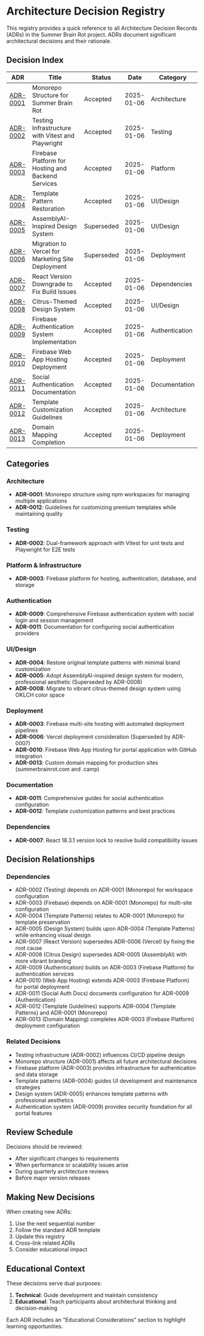 # Architecture Decision Registry

This registry provides a quick reference to all Architecture Decision Records (ADRs) in the Summer Brain Rot project. ADRs document significant architectural decisions and their rationale.

## Decision Index

| ADR | Title | Status | Date | Category |
|-----|-------|--------|------|----------|
| [ADR-0001](decisions/0001-monorepo-structure.md) | Monorepo Structure for Summer Brain Rot | Accepted | 2025-01-06 | Architecture |
| [ADR-0002](decisions/0002-testing-infrastructure.md) | Testing Infrastructure with Vitest and Playwright | Accepted | 2025-01-06 | Testing |
| [ADR-0003](decisions/0003-firebase-platform.md) | Firebase Platform for Hosting and Backend Services | Accepted | 2025-01-06 | Platform |
| [ADR-0004](decisions/0004-template-pattern-restoration.md) | Template Pattern Restoration | Accepted | 2025-01-06 | UI/Design |
| [ADR-0005](decisions/0005-assemblyai-design-system.md) | AssemblyAI-Inspired Design System | Superseded | 2025-01-06 | UI/Design |
| [ADR-0006](decisions/0006-vercel-deployment.md) | Migration to Vercel for Marketing Site Deployment | Superseded | 2025-01-06 | Deployment |
| [ADR-0007](decisions/0007-react-version-fix.md) | React Version Downgrade to Fix Build Issues | Accepted | 2025-01-06 | Dependencies |
| [ADR-0008](decisions/0008-citrus-design-system.md) | Citrus-Themed Design System | Accepted | 2025-01-06 | UI/Design |
| [ADR-0009](decisions/0009-firebase-authentication-system.md) | Firebase Authentication System Implementation | Accepted | 2025-01-06 | Authentication |
| [ADR-0010](decisions/0010-firebase-web-app-hosting-deployment.md) | Firebase Web App Hosting Deployment | Accepted | 2025-01-06 | Deployment |
| [ADR-0011](decisions/0011-social-authentication-documentation.md) | Social Authentication Documentation | Accepted | 2025-01-06 | Documentation |
| [ADR-0012](decisions/0012-template-customization-guidelines.md) | Template Customization Guidelines | Accepted | 2025-01-06 | Architecture |
| [ADR-0013](decisions/0013-domain-mapping-completion.md) | Domain Mapping Completion | Accepted | 2025-01-06 | Deployment |

## Categories

### Architecture
- **ADR-0001**: Monorepo structure using npm workspaces for managing multiple applications
- **ADR-0012**: Guidelines for customizing premium templates while maintaining quality

### Testing
- **ADR-0002**: Dual-framework approach with Vitest for unit tests and Playwright for E2E tests

### Platform & Infrastructure
- **ADR-0003**: Firebase platform for hosting, authentication, database, and storage

### Authentication
- **ADR-0009**: Comprehensive Firebase authentication system with social login and session management
- **ADR-0011**: Documentation for configuring social authentication providers

### UI/Design
- **ADR-0004**: Restore original template patterns with minimal brand customization
- **ADR-0005**: Adopt AssemblyAI-inspired design system for modern, professional aesthetic (Superseded by ADR-0008)
- **ADR-0008**: Migrate to vibrant citrus-themed design system using OKLCH color space


### Deployment
- **ADR-0003**: Firebase multi-site hosting with automated deployment pipelines
- **ADR-0006**: Vercel deployment consideration (Superseded by ADR-0007)
- **ADR-0010**: Firebase Web App Hosting for portal application with GitHub integration
- **ADR-0013**: Custom domain mapping for production sites (summerbrainrot.com and .camp)

### Documentation
- **ADR-0011**: Comprehensive guides for social authentication configuration
- **ADR-0012**: Template customization patterns and best practices

### Dependencies
- **ADR-0007**: React 18.3.1 version lock to resolve build compatibility issues

## Decision Relationships

### Dependencies
- ADR-0002 (Testing) depends on ADR-0001 (Monorepo) for workspace configuration
- ADR-0003 (Firebase) depends on ADR-0001 (Monorepo) for multi-site configuration
- ADR-0004 (Template Patterns) relates to ADR-0001 (Monorepo) for template preservation
- ADR-0005 (Design System) builds upon ADR-0004 (Template Patterns) while enhancing visual design
- ADR-0007 (React Version) supersedes ADR-0006 (Vercel) by fixing the root cause
- ADR-0008 (Citrus Design) supersedes ADR-0005 (AssemblyAI) with more vibrant branding
- ADR-0009 (Authentication) builds on ADR-0003 (Firebase Platform) for authentication services
- ADR-0010 (Web App Hosting) extends ADR-0003 (Firebase Platform) for portal deployment
- ADR-0011 (Social Auth Docs) documents configuration for ADR-0009 (Authentication)
- ADR-0012 (Template Guidelines) supports ADR-0004 (Template Patterns) and ADR-0001 (Monorepo)
- ADR-0013 (Domain Mapping) completes ADR-0003 (Firebase Platform) deployment configuration

### Related Decisions
- Testing infrastructure (ADR-0002) influences CI/CD pipeline design
- Monorepo structure (ADR-0001) affects all future architectural decisions
- Firebase platform (ADR-0003) provides infrastructure for authentication and data storage
- Template patterns (ADR-0004) guides UI development and maintenance strategies
- Design system (ADR-0005) enhances template patterns with professional aesthetics
- Authentication system (ADR-0009) provides security foundation for all portal features

## Review Schedule

Decisions should be reviewed:
- After significant changes to requirements
- When performance or scalability issues arise
- During quarterly architecture reviews
- Before major version releases

## Making New Decisions

When creating new ADRs:
1. Use the next sequential number
2. Follow the standard ADR template
3. Update this registry
4. Cross-link related ADRs
5. Consider educational impact

## Educational Context

These decisions serve dual purposes:
1. **Technical**: Guide development and maintain consistency
2. **Educational**: Teach participants about architectural thinking and decision-making

Each ADR includes an "Educational Considerations" section to highlight learning opportunities.
